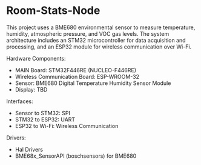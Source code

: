 # Room-Stats-Node

This project uses a BME680 environmental sensor to measure temperature, humidity, atmospheric pressure, and VOC gas levels. The system architecture includes an STM32 microcontroller for data acquisition and processing, and an ESP32 module for wireless communication over Wi-Fi.

Hardware Components:
- MAIN Board: STM32F446RE (NUCLEO-F446RE)
- Wireless Communication Board: ESP-WROOM-32
- Sensor: BME680 Digital Temperature Humidity Sensor Module
- Display: TBD

Interfaces:
- Sensor to STM32: SPI
- STM32 to ESP32: UART
- ESP32 to Wi-Fi: Wireless Communication

Drivers:
- Hal Drivers
- BME68x_SensorAPI (boschsensors) for BME680